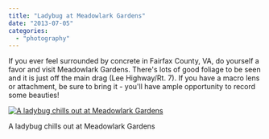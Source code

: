 ```yaml
---
title: "Ladybug at Meadowlark Gardens"
date: "2013-07-05"
categories: 
  - "photography"
---
```

If you ever feel surrounded by concrete in Fairfax County, VA, do yourself a favor and visit Meadowlark Gardens. There's lots of good foliage to be seen and it is just off the main drag (Lee Highway/Rt.  7). If you have a macro lens or attachment, be sure to bring it - you'll have ample opportunity to record some beauties!

<div class='wp-caption aligncenter'>
  <a href="/uploads/2013/7/Ladybug/l/Meadowlark_022_l.jpg" title="A ladybug chills out at Meadowlark Gardens">
    <img alt="A ladybug chills out at Meadowlark Gardens" title="A ladybug chills out at Meadowlark Gardens" src="/uploads/2013/7/Ladybug/m/Meadowlark_022_m.jpg">
  </a>
    <p class='wp-caption-text'>A ladybug chills out at Meadowlark Gardens</p>
</div>
